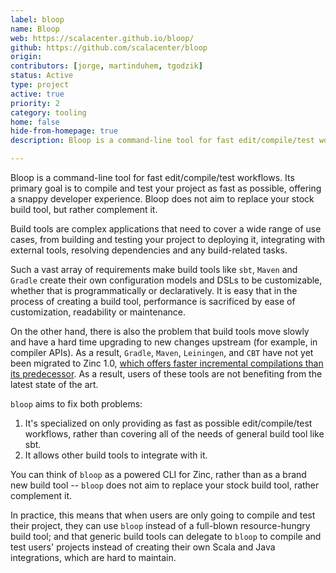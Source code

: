 ```yaml
---
label: bloop
name: Bloop
web: https://scalacenter.github.io/bloop/
github: https://github.com/scalacenter/bloop
origin:
contributors: [jorge, martinduhem, tgodzik]
status: Active
type: project
active: true
priority: 2
category: tooling
home: false
hide-from-homepage: true
description: Bloop is a command-line tool for fast edit/compile/test workflows. Its primary goal is to compile and test your project as fast as possible, offering a snappy developer experience.

---
```

Bloop is a command-line tool for fast edit/compile/test workflows. Its primary goal is to compile
and test your project as fast as possible, offering a snappy developer experience. Bloop does not
aim to replace your stock build tool, but rather complement it.

Build tools are complex applications that need to cover a wide range of use cases, from building and
testing your project to deploying it, integrating with external tools, resolving dependencies and
any build-related tasks.

Such a vast array of requirements make build tools like `sbt`, `Maven` and `Gradle` create their own
configuration models and DSLs to be customizable, whether that is programmatically or declaratively.
It is easy that in the process of creating a build tool, performance is sacrificed by ease of
customization, readability or maintenance.

On the other hand, there is also the problem that build tools move slowly and
have a hard time upgrading to new changes upstream (for example, in compiler
APIs). As a result, `Gradle`, `Maven`, `Leiningen`, and `CBT` have not yet been
migrated to Zinc 1.0, [which offers faster incremental compilations than its
predecessor](https://www.scala-lang.org/blog/2017/11/03/zinc-blog-1.0.html). As
a result, users of these tools are not benefiting from the latest state of the
art.

`bloop` aims to fix both problems:

1. It's specialized on only providing as fast as possible edit/compile/test
   workflows, rather than covering all of the needs of general build tool like
   sbt.
2. It allows other build tools to integrate with it.

You can think of `bloop` as a powered CLI for Zinc, rather than as a brand new
build tool -- `bloop` does not aim to replace your stock build tool, rather
complement it.

In practice, this means that when users are only going to compile and test their project, they can
use `bloop` instead of a full-blown resource-hungry build tool; and that generic build tools can
delegate to `bloop` to compile and test users' projects instead of creating their own Scala and Java
integrations, which are hard to maintain.
